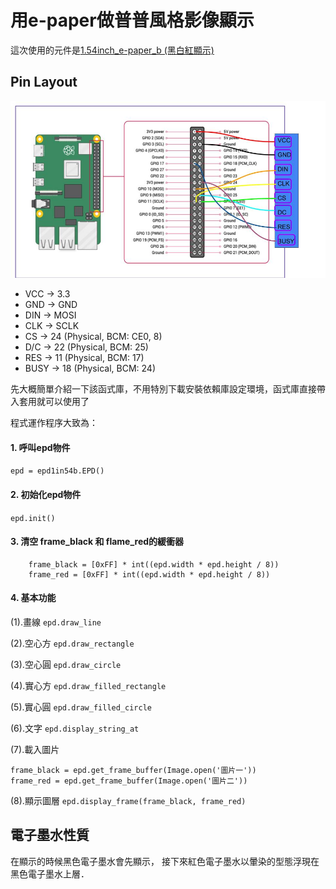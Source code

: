 # 用e-paper做普普風格影像顯示

這次使用的元件是[1.54inch_e-paper_b (黑白紅顯示)](https://github.com/soonuse/epd-library-python/tree/master/1.54inch_e-paper_b)

## Pin Layout

![](https://github.com/KaliChen/e-paper_imagePopArt/blob/main/gpiolayout.jpg)

* VCC -> 3.3
* GND -> GND
* DIN -> MOSI
* CLK -> SCLK
* CS -> 24 (Physical, BCM: CE0, 8)
* D/C -> 22 (Physical, BCM: 25)
* RES -> 11 (Physical, BCM: 17)
* BUSY -> 18 (Physical, BCM: 24)

先大概簡單介紹一下該函式庫，不用特別下載安裝依賴庫設定環境，函式庫直接帶入套用就可以使用了

程式運作程序大致為：
#### 1. 呼叫epd物件 
`epd = epd1in54b.EPD()`
#### 2. 初始化epd物件 
`epd.init()`
#### 3. 清空 frame_black 和 flame_red的緩衝器

```
    frame_black = [0xFF] * int((epd.width * epd.height / 8))
    frame_red = [0xFF] * int((epd.width * epd.height / 8))
```

#### 4. 基本功能
(1).畫線 `epd.draw_line`
        
(2).空心方 `epd.draw_rectangle` 
        
(3).空心圓 `epd.draw_circle`
        
(4).實心方 `epd.draw_filled_rectangle`
        
(5).實心圓 `epd.draw_filled_circle`
        
(6).文字 `epd.display_string_at`
        
(7).載入圖片

```
frame_black = epd.get_frame_buffer(Image.open('圖片一'))
frame_red = epd.get_frame_buffer(Image.open('圖片二'))
```
        
(8).顯示圖層 `epd.display_frame(frame_black, frame_red)`
        
## 電子墨水性質
在顯示的時候黑色電子墨水會先顯示， 接下來紅色電子墨水以暈染的型態浮現在黑色電子墨水上層．

